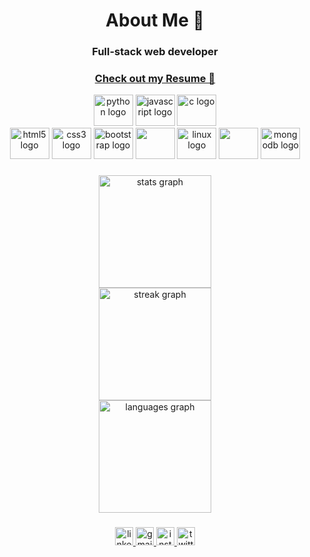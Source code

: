
<head>
  <link rel="stylesheet" type='text/css' href="https://cdn.jsdelivr.net/gh/devicons/devicon@latest/devicon.min.css" />
</head>

          
<h1 align="center">About Me 👋</h1>

###

<h3 align="center">Full-stack web developer</h3>

###
<h3 align="center">
<a align="center" href="https://drive.google.com/file/d/1bVDC2X_lPRCHokk93Hh7-A-qT7o6A9dO/view?usp=sharing">Check out my Resume 📃</a>
</h3>
<div align="center">
  <img src="https://cdn.jsdelivr.net/gh/devicons/devicon/icons/python/python-original.svg" height="50" width="63" alt="python logo"  />
  <img src="https://cdn.jsdelivr.net/gh/devicons/devicon/icons/javascript/javascript-original.svg" height="50" width="63" alt="javascript logo"  />
  <img src="https://cdn.jsdelivr.net/gh/devicons/devicon/icons/c/c-original.svg" height="50" width="63" alt="c logo"  />
</div>
<div align="center">
    <img src="https://cdn.jsdelivr.net/gh/devicons/devicon/icons/html5/html5-original.svg" height="50" width="63" alt="html5 logo"  />
    <img src="https://cdn.jsdelivr.net/gh/devicons/devicon/icons/css3/css3-original.svg" height="50" width="63" alt="css3 logo"  />
    <img src="https://cdn.jsdelivr.net/gh/devicons/devicon/icons/bootstrap/bootstrap-original.svg" height="50" width="63" alt="bootstrap logo"  />
    <img src="https://cdn.jsdelivr.net/gh/devicons/devicon@latest/icons/tailwindcss/tailwindcss-original.svg" height="50" width="63" />
    <img src="https://cdn.jsdelivr.net/gh/devicons/devicon/icons/react/react-original-wordmark.svg" height="50" width="63" alt="linux logo"  />  
    <img src="https://cdn.jsdelivr.net/gh/devicons/devicon@latest/icons/nodejs/nodejs-original-wordmark.svg" height="50" width="63" />
     <i class="devicon-express-original-wordmark" ></i>                
    <img src="https://cdn.jsdelivr.net/gh/devicons/devicon/icons/mongodb/mongodb-plain-wordmark.svg" height="50" width="63" alt="mongodb logo"  />
</div>

###

<div align="center">
  <img src="https://github-readme-stats.vercel.app/api?username=Helixjoe&hide_title=true&hide_rank=false&show_icons=true&include_all_commits=true&count_private=true&disable_animations=false&theme=codeSTACKr&locale=en&hide_border=true" height="180" alt="stats graph" /> <br>
  <img src="https://streak-stats.demolab.com?user=Helixjoe&locale=en&mode=daily&theme=codeSTACKr&hide_border=true&border_radius=5" height="180" alt="streak graph" /> <br>
  <img src="https://github-readme-stats.vercel.app/api/top-langs?username=Helixjoe&locale=en&hide_title=true&layout=compact&card_width=320&langs_count=5&theme=codeSTACKr&hide_border=true" height="180" alt="languages graph"  />
</div>

###

<div align="center">
  <a href="https://www.linkedin.com/in/joel-john-883132223/" target="_blank">
    <img src="https://img.shields.io/static/v1?message=LinkedIn&logo=linkedin&label=&color=0077B5&logoColor=white&labelColor=&style=for-the-badge" height="29" alt="linkedin logo"  />
  </a>
  <a href="joeljohn5112@gmail.com" target="_blank">
    <img src="https://img.shields.io/static/v1?message=Gmail&logo=gmail&label=&color=D14836&logoColor=white&labelColor=&style=for-the-badge" height="29" alt="gmail logo"  />
  </a>
  <a href="https://www.instagram.com/its_just_joel_john/" target="_blank">
    <img src="https://img.shields.io/static/v1?message=Instagram&logo=instagram&label=&color=E4405F&logoColor=white&labelColor=&style=for-the-badge" height="29" alt="instagram logo"  />
  </a>
  <a href="https://twitter.com/helixjoe5112" target="_blank">
    <img src="https://img.shields.io/static/v1?message=Twitter&logo=twitter&label=&color=1DA1F2&logoColor=white&labelColor=&style=for-the-badge" height="29" alt="twitter logo"  />
  </a>
</div>
